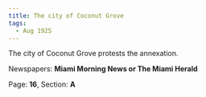 ```yaml
---  
title: The city of Coconut Grove  
tags:  
  - Aug 1925  
---  
```

  
The city of Coconut Grove protests the annexation.  
  
Newspapers: **Miami Morning News or The Miami Herald**  
  
Page: **16**, Section: **A** 
